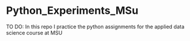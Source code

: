 # Python_Experiments_MSu
TO DO: In this repo I practice the python assignments for the applied data science course at MSU
